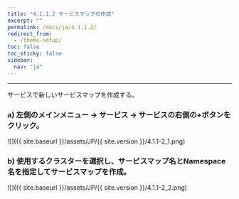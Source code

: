 ```yaml
---
title: "4.1.1.2 サービスマップの作成"
excerpt: ""
permalink: /docs/ja/4.1.1.2/
redirect_from:
  - /theme-setup/
toc: false
toc_sticky: false
sidebar:
  nav: "ja"
---
```



---

サービスで新しいサービスマップを作成する。

### a\) 左側のメインメニュー → サービス → サービスの右側の+ボタンをクリック。
![]({{ site.baseurl }}/assets/JP/{{ site.version }}/4.1.1-2_1.png)

### b\) 使用するクラスターを選択し、サービスマップ名とNamespace名を指定してサービスマップを作成。
![]({{ site.baseurl }}/assets/JP/{{ site.version }}/4.1.1-2_2.png)

